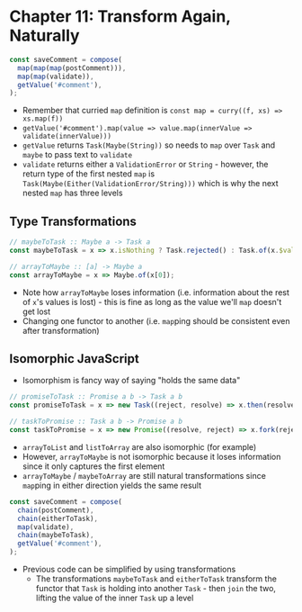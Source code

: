 # Chapter 11: Transform Again, Naturally

```javascript
const saveComment = compose(
  map(map(map(postComment))),
  map(map(validate)),
  getValue('#comment'),
);
```

* Remember that curried `map` definition is `const map = curry((f, xs) => xs.map(f))`
* `getValue('#comment').map(value => value.map(innerValue => validate(innerValue)))`
* `getValue` returns `Task(Maybe(String))` so needs to `map` over `Task` and `maybe` to pass text to `validate`
* `validate` returns either a `ValidationError` or `String` - however, the return type of the first nested `map` is `Task(Maybe(Either(ValidationError/String)))` which is why the next nested `map` has three levels

## Type Transformations

```javascript
// maybeToTask :: Maybe a -> Task a
const maybeToTask = x => x.isNothing ? Task.rejected() : Task.of(x.$value);

// arrayToMaybe :: [a] -> Maybe a
const arrayToMaybe = x => Maybe.of(x[0]);
```

* Note how `arrayToMaybe` loses information (i.e. information about the rest of `x`'s values is lost) - this is fine as long as the value we'll `map` doesn't get lost
* Changing one functor to another (i.e. `map`ping should be consistent even after transformation)

## Isomorphic JavaScript

* Isomorphism is fancy way of saying "holds the same data"

```javascript
// promiseToTask :: Promise a b -> Task a b
const promiseToTask = x => new Task((reject, resolve) => x.then(resolve).catch(reject));

// taskToPromise :: Task a b -> Promise a b
const taskToPromise = x => new Promise((resolve, reject) => x.fork(reject, resolve));
```

* `arrayToList` and `listToArray` are also isomorphic (for example)
* However, `arrayToMaybe` is not isomorphic because it loses information since it only captures the first element
* `arrayToMaybe` / `maybeToArray` are still natural transformations since `map`ping in either direction yields the same result

```javascript
const saveComment = compose(
  chain(postComment),
  chain(eitherToTask),
  map(validate),
  chain(maybeToTask),
  getValue('#comment'),
);
```

* Previous code can be simplified by using transformations
  * The transformations `maybeToTask` and `eitherToTask` transform the functor that `Task` is holding into another `Task` - then `join` the two, lifting the value of the inner `Task` up a level